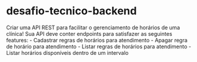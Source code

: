 # desafio-tecnico-backend
Criar uma API REST para facilitar o gerenciamento de horários de uma clínica! Sua API deve conter endpoints para satisfazer as seguintes features: - Cadastrar regras de horários para atendimento - Apagar regra de horário para atendimento - Listar regras de horários para atendimento - Listar horários disponíveis dentro de um intervalo

